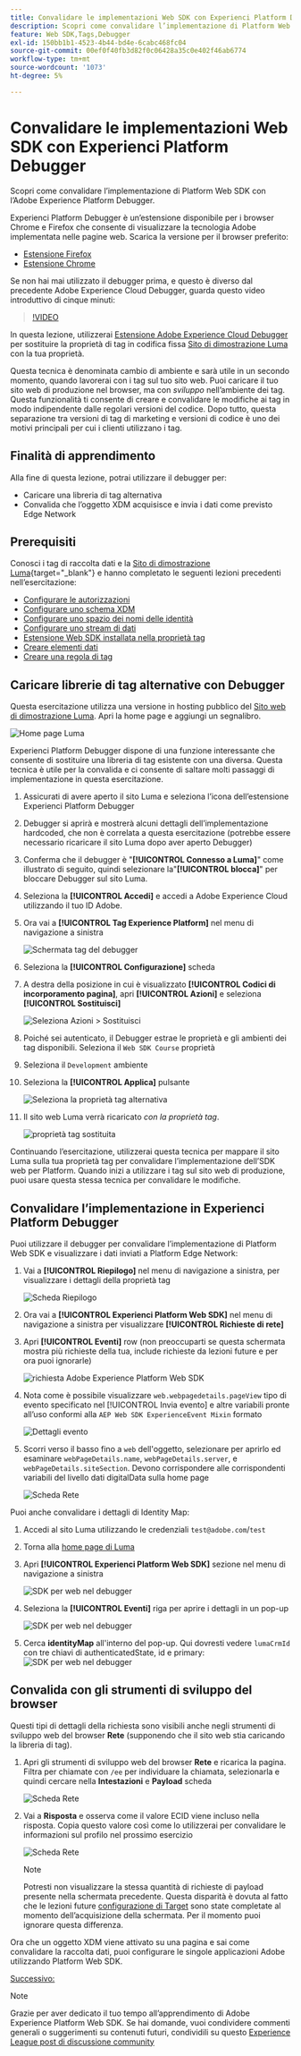 ```yaml
---
title: Convalidare le implementazioni Web SDK con Experienci Platform Debugger
description: Scopri come convalidare l’implementazione di Platform Web SDK con l’Adobe Experience Platform Debugger. Questa lezione fa parte dell’esercitazione Implementare Adobe Experience Cloud con Web SDK.
feature: Web SDK,Tags,Debugger
exl-id: 150bb1b1-4523-4b44-bd4e-6cabc468fc04
source-git-commit: 00ef0f40fb3d82f0c06428a35c0e402f46ab6774
workflow-type: tm+mt
source-wordcount: '1073'
ht-degree: 5%

---
```


# Convalidare le implementazioni Web SDK con Experienci Platform Debugger

Scopri come convalidare l’implementazione di Platform Web SDK con l’Adobe Experience Platform Debugger.

Experienci Platform Debugger è un’estensione disponibile per i browser Chrome e Firefox che consente di visualizzare la tecnologia Adobe implementata nelle pagine web. Scarica la versione per il browser preferito:

* [Estensione Firefox](https://addons.mozilla.org/it/firefox/addon/adobe-experience-platform-dbg/)
* [Estensione Chrome](https://chrome.google.com/webstore/detail/adobe-experience-platform/bfnnokhpnncpkdmbokanobigaccjkpob)

Se non hai mai utilizzato il debugger prima, e questo è diverso dal precedente Adobe Experience Cloud Debugger, guarda questo video introduttivo di cinque minuti:

>[!VIDEO](https://video.tv.adobe.com/v/32156?learn=on)

In questa lezione, utilizzerai [Estensione Adobe Experience Cloud Debugger](https://chrome.google.com/webstore/detail/adobe-experience-cloud-de/ocdmogmohccmeicdhlhhgepeaijenapj) per sostituire la proprietà di tag in codifica fissa [Sito di dimostrazione Luma](https://luma.enablementadobe.com/content/luma/us/en.html) con la tua proprietà.

Questa tecnica è denominata cambio di ambiente e sarà utile in un secondo momento, quando lavorerai con i tag sul tuo sito web. Puoi caricare il tuo sito web di produzione nel browser, ma con *sviluppo* nell’ambiente dei tag. Questa funzionalità ti consente di creare e convalidare le modifiche ai tag in modo indipendente dalle regolari versioni del codice. Dopo tutto, questa separazione tra versioni di tag di marketing e versioni di codice è uno dei motivi principali per cui i clienti utilizzano i tag.

## Finalità di apprendimento

Alla fine di questa lezione, potrai utilizzare il debugger per:

* Caricare una libreria di tag alternativa
* Convalida che l’oggetto XDM acquisisce e invia i dati come previsto Edge Network

## Prerequisiti

Conosci i tag di raccolta dati e la [Sito di dimostrazione Luma](https://luma.enablementadobe.com/content/luma/us/en.html){target="_blank"} e hanno completato le seguenti lezioni precedenti nell’esercitazione:

* [Configurare le autorizzazioni](configure-permissions.md)
* [Configurare uno schema XDM](configure-schemas.md)
* [Configurare uno spazio dei nomi delle identità](configure-identities.md)
* [Configurare uno stream di dati](configure-datastream.md)
* [Estensione Web SDK installata nella proprietà tag](install-web-sdk.md)
* [Creare elementi dati](create-data-elements.md)
* [Creare una regola di tag](create-tag-rule.md)


## Caricare librerie di tag alternative con Debugger

Questa esercitazione utilizza una versione in hosting pubblico del [Sito web di dimostrazione Luma](https://luma.enablementadobe.com/content/luma/us/en.html). Apri la home page e aggiungi un segnalibro.

![Home page Luma](assets/validate-luma-site.png)

Experienci Platform Debugger dispone di una funzione interessante che consente di sostituire una libreria di tag esistente con una diversa. Questa tecnica è utile per la convalida e ci consente di saltare molti passaggi di implementazione in questa esercitazione.

1. Assicurati di avere aperto il sito Luma e seleziona l’icona dell’estensione Experienci Platform Debugger
1. Debugger si aprirà e mostrerà alcuni dettagli dell’implementazione hardcoded, che non è correlata a questa esercitazione (potrebbe essere necessario ricaricare il sito Luma dopo aver aperto Debugger)
1. Conferma che il debugger è &quot;**[!UICONTROL Connesso a Luma]**&quot; come illustrato di seguito, quindi selezionare la&quot;**[!UICONTROL blocca]**&quot; per bloccare Debugger sul sito Luma.
1. Seleziona la **[!UICONTROL Accedi]** e accedi a Adobe Experience Cloud utilizzando il tuo ID Adobe.
1. Ora vai a **[!UICONTROL Tag Experience Platform]** nel menu di navigazione a sinistra

   ![Schermata tag del debugger](assets/validate-launch-screen.png)

1. Seleziona la **[!UICONTROL Configurazione]** scheda
1. A destra della posizione in cui è visualizzato **[!UICONTROL Codici di incorporamento pagina]**, apri **[!UICONTROL Azioni]** e seleziona **[!UICONTROL Sostituisci]**

   ![Seleziona Azioni > Sostituisci](assets/validate-switch-environment.png)

1. Poiché sei autenticato, il Debugger estrae le proprietà e gli ambienti dei tag disponibili. Seleziona il `Web SDK Course` proprietà
1. Seleziona il `Development` ambiente
1. Seleziona la **[!UICONTROL Applica]** pulsante

   ![Seleziona la proprietà tag alternativa](assets/validate-switch-selection.png)

1. Il sito web Luma verrà ricaricato _con la proprietà tag_.

   ![proprietà tag sostituita](assets/validate-switch-success.png)

Continuando l’esercitazione, utilizzerai questa tecnica per mappare il sito Luma sulla tua proprietà tag per convalidare l’implementazione dell’SDK web per Platform. Quando inizi a utilizzare i tag sul sito web di produzione, puoi usare questa stessa tecnica per convalidare le modifiche.

## Convalidare l’implementazione in Experienci Platform Debugger

Puoi utilizzare il debugger per convalidare l’implementazione di Platform Web SDK e visualizzare i dati inviati a Platform Edge Network:

1. Vai a **[!UICONTROL Riepilogo]** nel menu di navigazione a sinistra, per visualizzare i dettagli della proprietà tag

   ![Scheda Riepilogo](assets/validate-summary.png)

1. Ora vai a **[!UICONTROL Experienci Platform Web SDK]** nel menu di navigazione a sinistra per visualizzare **[!UICONTROL Richieste di rete]**
1. Apri **[!UICONTROL Eventi]** row (non preoccuparti se questa schermata mostra più richieste della tua, include richieste da lezioni future e per ora puoi ignorarle)

   ![richiesta Adobe Experience Platform Web SDK](assets/validate-aep-screen.png)

1. Nota come è possibile visualizzare `web.webpagedetails.pageView` tipo di evento specificato nel [!UICONTROL Invia evento] e altre variabili pronte all’uso conformi alla `AEP Web SDK ExperienceEvent Mixin` formato

   ![Dettagli evento](assets/validate-event-pageViews.png)

1. Scorri verso il basso fino a `web` dell&#39;oggetto, selezionare per aprirlo ed esaminare `webPageDetails.name`, `webPageDetails.server`, e `webPageDetails.siteSection`. Devono corrispondere alle corrispondenti variabili del livello dati digitalData sulla home page

   ![Scheda Rete](assets/validate-xdm-content.png)

Puoi anche convalidare i dettagli di Identity Map:

1. Accedi al sito Luma utilizzando le credenziali `test@adobe.com`/`test`

1. Torna alla [home page di Luma](https://luma.enablementadobe.com/content/luma/us/en.html)

1. Apri **[!UICONTROL Experienci Platform Web SDK]** sezione nel menu di navigazione a sinistra

   ![SDK per web nel debugger](assets/identity-debugger-websdk-dark.png)

1. Seleziona la **[!UICONTROL Eventi]** riga per aprire i dettagli in un pop-up

   ![SDK per web nel debugger](assets/identity-deugger-websdk-event-dark.png)

1. Cerca **identityMap** all&#39;interno del pop-up. Qui dovresti vedere `lumaCrmId` con tre chiavi di authenticatedState, id e primary:
   ![SDK per web nel debugger](assets/identity-deugger-websdk-event-lumaCrmId-dark.png)


## Convalida con gli strumenti di sviluppo del browser

Questi tipi di dettagli della richiesta sono visibili anche negli strumenti di sviluppo web del browser **Rete** (supponendo che il sito web stia caricando la libreria di tag).

1. Apri gli strumenti di sviluppo web del browser **Rete** e ricarica la pagina. Filtra per chiamate con `/ee` per individuare la chiamata, selezionarla e quindi cercare nella **Intestazioni** e **Payload** scheda

   ![Scheda Rete](assets/validate-dev-console.png)

1. Vai a **Risposta** e osserva come il valore ECID viene incluso nella risposta. Copia questo valore così come lo utilizzerai per convalidare le informazioni sul profilo nel prossimo esercizio

   ![Scheda Rete](assets/validate-dev-console-ecid.png)

   >[!NOTE]
   >
   >    Potresti non visualizzare la stessa quantità di richieste di payload presente nella schermata precedente. Questa disparità è dovuta al fatto che le lezioni future [configurazione di Target](setup-target.md) sono state completate al momento dell’acquisizione della schermata. Per il momento puoi ignorare questa differenza.

Ora che un oggetto XDM viene attivato su una pagina e sai come convalidare la raccolta dati, puoi configurare le singole applicazioni Adobe utilizzando Platform Web SDK.

[Successivo: ](setup-experience-platform.md)

>[!NOTE]
>
>Grazie per aver dedicato il tuo tempo all’apprendimento di Adobe Experience Platform Web SDK. Se hai domande, vuoi condividere commenti generali o suggerimenti su contenuti futuri, condividili su questo [Experience League post di discussione community](https://experienceleaguecommunities.adobe.com/t5/adobe-experience-platform-launch/tutorial-discussion-implement-adobe-experience-cloud-with-web/td-p/444996)
